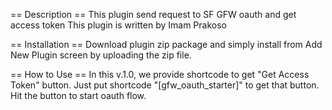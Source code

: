 == Description ==
This plugin send request to SF GFW oauth and get access token
This plugin is written by Imam Prakoso

== Installation ==
Download plugin zip package and simply install from Add New Plugin screen by uploading the zip file.

== How to Use ==
In this v.1.0, we provide shortcode to get "Get Access Token" button. Just put shortcode "[gfw_oauth_starter]" to get that button. Hit the button to start oauth flow. 
